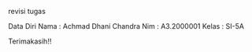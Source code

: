 revisi tugas

Data Diri
Nama  : Achmad Dhani Chandra
Nim   : A3.2000001
Kelas : SI-5A

Terimakasih!!
